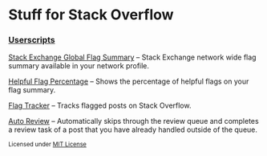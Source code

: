 # Stuff for Stack Overflow

### [Userscripts](userscripts)

[Stack Exchange Global Flag Summary](userscripts#stack-exchange-global-flag-summary) &ndash; Stack Exchange network wide flag summary available in your network profile.

[Helpful Flag Percentage](userscripts#helpful-flag-percentage) &ndash; Shows the percentage of helpful flags on your flag summary.

[Flag Tracker](userscripts#flag-tracker) &ndash; Tracks flagged posts on Stack Overflow.

[Auto Review](userscripts#auto-review) &ndash; Automatically skips through the review queue and completes a review task of a post that you have already handled outside of the queue.

<sub>Licensed under [MIT License](LICENSE)</sub>
